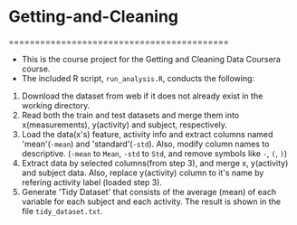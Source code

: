 # Getting-and-Cleaning
==========================================

* This is the course project for the Getting and Cleaning Data Coursera course.
* The included R script, `run_analysis.R`, conducts the following:


1. Download the dataset from web if it does not already exist in the working directory.
2. Read both the train and test datasets and merge them into x(measurements), y(activity) and subject, respectively.
3. Load the data(x's) feature, activity info and extract columns named 'mean'(`-mean`) and 'standard'(`-std`).
   Also, modify column names to descriptive. (`-mean` to `Mean`, `-std` to `Std`, and remove symbols like `-`, `(`, `)`)
4. Extract data by selected columns(from step 3), and merge x, y(activity) and subject data.
   Also, replace y(activity) column to it's name by refering activity label (loaded step 3).
5. Generate 'Tidy Dataset' that consists of the average (mean) of each variable for each subject and each activity.
   The result is shown in the file `tidy_dataset.txt`.
